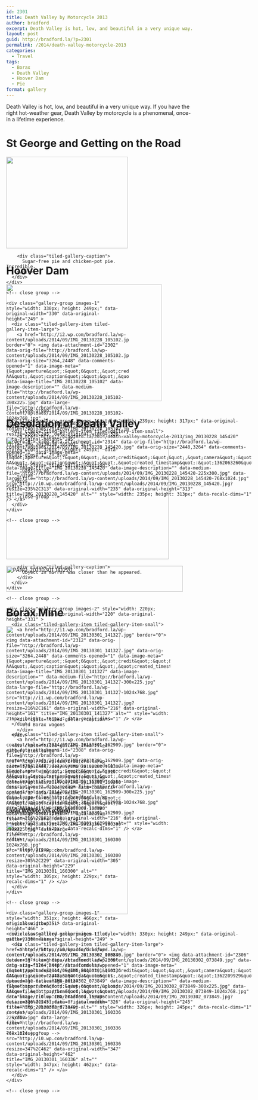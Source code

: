 ```yaml
---
id: 2301
title: Death Valley by Motorcycle 2013
author: bradford
excerpt: Death Valley is hot, low, and beautiful in a very unique way. If you have the right hot-weather gear, Death Valley by motorcycle is a phenomenal, once-in a lifetime experience.
layout: post
guid: http://bradford.la/?p=2301
permalink: /2014/death-valley-motorcycle-2013
categories:
  - Travel
tags:
  - Borax
  - Death Valley
  - Hoover Dam
  - Pie
format: gallery
---
```

Death Valley is hot, low, and beautiful in a very unique way. If you have the right hot-weather gear, Death Valley by motorcycle is a phenomenal, once-in a lifetime experience.

# St George and Getting on the Road

<div class="tiled-gallery type-rectangular tiled-gallery-unresized" data-original-width="660" data-carousel-extra='{&quot;blog_id&quot;:1,&quot;permalink&quot;:&quot;https:\/\/bradford.la\/2014\/death-valley-motorcycle-2013&quot;,&quot;likes_blog_id&quot;:59339976}' >
  <div class="gallery-row" style="width: 660px; height: 249px;" data-original-width="660" data-original-height="249" >
    <div class="gallery-group images-1" style="width: 330px; height: 249px;" data-original-width="330" data-original-height="249" >
      <div class="tiled-gallery-item tiled-gallery-item-large">
        <a href="http://i0.wp.com/bradford.la/wp-content/uploads/2014/09/IMG_20130228_113206.jpg" border="0"> <img data-attachment-id="2303" data-orig-file="http://bradford.la/wp-content/uploads/2014/09/IMG_20130228_113206.jpg" data-orig-size="3264,2448" data-comments-opened="1" data-image-meta="{&quot;aperture&quot;:&quot;0&quot;,&quot;credit&quot;:&quot;&quot;,&quot;camera&quot;:&quot;QCAM-AA&quot;,&quot;caption&quot;:&quot;&quot;,&quot;created_timestamp&quot;:&quot;1362051127&quot;,&quot;copyright&quot;:&quot;&quot;,&quot;focal_length&quot;:&quot;3.63&quot;,&quot;iso&quot;:&quot;0&quot;,&quot;shutter_speed&quot;:&quot;0&quot;,&quot;title&quot;:&quot;&quot;,&quot;orientation&quot;:&quot;0&quot;}" data-image-title="IMG_20130228_113206" data-image-description="" data-medium-file="http://bradford.la/wp-content/uploads/2014/09/IMG_20130228_113206-300x225.jpg" data-large-file="http://bradford.la/wp-content/uploads/2014/09/IMG_20130228_113206-1024x768.jpg" src="http://i0.wp.com/bradford.la/wp-content/uploads/2014/09/IMG_20130228_113206.jpg?resize=326%2C245" data-original-width="326" data-original-height="245" title="IMG_20130228_113206" alt="" style="width: 326px; height: 245px;" data-recalc-dims="1" /> </a> 
        
        <div class="tiled-gallery-caption">
          Sugar-free pie and chicken-pot pie. Incredible.
        </div>
      </div>
    </div>
    
    <!-- close group -->
    
    <div class="gallery-group images-1" style="width: 330px; height: 249px;" data-original-width="330" data-original-height="249" >
      <div class="tiled-gallery-item tiled-gallery-item-large">
        <a href="http://i2.wp.com/bradford.la/wp-content/uploads/2014/09/IMG_20130228_105102.jpg" border="0"> <img data-attachment-id="2302" data-orig-file="http://bradford.la/wp-content/uploads/2014/09/IMG_20130228_105102.jpg" data-orig-size="3264,2448" data-comments-opened="1" data-image-meta="{&quot;aperture&quot;:&quot;0&quot;,&quot;credit&quot;:&quot;&quot;,&quot;camera&quot;:&quot;QCAM-AA&quot;,&quot;caption&quot;:&quot;&quot;,&quot;created_timestamp&quot;:&quot;1362048662&quot;,&quot;copyright&quot;:&quot;&quot;,&quot;focal_length&quot;:&quot;3.63&quot;,&quot;iso&quot;:&quot;0&quot;,&quot;shutter_speed&quot;:&quot;0&quot;,&quot;title&quot;:&quot;&quot;,&quot;orientation&quot;:&quot;0&quot;}" data-image-title="IMG_20130228_105102" data-image-description="" data-medium-file="http://bradford.la/wp-content/uploads/2014/09/IMG_20130228_105102-300x225.jpg" data-large-file="http://bradford.la/wp-content/uploads/2014/09/IMG_20130228_105102-1024x768.jpg" src="http://i2.wp.com/bradford.la/wp-content/uploads/2014/09/IMG_20130228_105102.jpg?resize=326%2C245" data-original-width="326" data-original-height="245" title="IMG_20130228_105102" alt="" style="width: 326px; height: 245px;" data-recalc-dims="1" /> </a> 
        
        <div class="tiled-gallery-caption">
          Gassing up
        </div>
      </div>
    </div>
    
    <!-- close group -->
  </div>
  
  <!-- close row -->
</div>

<!--more-->

# Hoover Dam

<div class="tiled-gallery type-rectangular tiled-gallery-unresized" data-original-width="660" data-carousel-extra='{&quot;blog_id&quot;:1,&quot;permalink&quot;:&quot;https:\/\/bradford.la\/2014\/death-valley-motorcycle-2013&quot;,&quot;likes_blog_id&quot;:59339976}' >
  <div class="gallery-row" style="width: 660px; height: 317px;" data-original-width="660" data-original-height="317" >
    <div class="gallery-group images-1" style="width: 421px; height: 317px;" data-original-width="421" data-original-height="317" >
      <div class="tiled-gallery-item tiled-gallery-item-large">
        <a href="https://bradford.la/2014/death-valley-motorcycle-2013/img_20130228_145212" border="0"> <img data-attachment-id="2304" data-orig-file="http://bradford.la/wp-content/uploads/2014/09/IMG_20130228_145212.jpg" data-orig-size="3264,2448" data-comments-opened="1" data-image-meta="{&quot;aperture&quot;:&quot;0&quot;,&quot;credit&quot;:&quot;&quot;,&quot;camera&quot;:&quot;QCAM-AA&quot;,&quot;caption&quot;:&quot;&quot;,&quot;created_timestamp&quot;:&quot;1362063132&quot;,&quot;copyright&quot;:&quot;&quot;,&quot;focal_length&quot;:&quot;3.63&quot;,&quot;iso&quot;:&quot;0&quot;,&quot;shutter_speed&quot;:&quot;0&quot;,&quot;title&quot;:&quot;&quot;,&quot;orientation&quot;:&quot;0&quot;}" data-image-title="IMG_20130228_145212" data-image-description="" data-medium-file="http://bradford.la/wp-content/uploads/2014/09/IMG_20130228_145212-300x225.jpg" data-large-file="http://bradford.la/wp-content/uploads/2014/09/IMG_20130228_145212-1024x768.jpg" src="http://i1.wp.com/bradford.la/wp-content/uploads/2014/09/IMG_20130228_145212.jpg?resize=417%2C313" data-original-width="417" data-original-height="313" title="IMG_20130228_145212" alt="" style="width: 417px; height: 313px;" data-recalc-dims="1" /> </a>
      </div>
    </div>
    
    <!-- close group -->
    
    <div class="gallery-group images-1" style="width: 239px; height: 317px;" data-original-width="239" data-original-height="317" >
      <div class="tiled-gallery-item tiled-gallery-item-small">
        <a href="https://bradford.la/2014/death-valley-motorcycle-2013/img_20130228_145420" border="0"> <img data-attachment-id="2314" data-orig-file="http://bradford.la/wp-content/uploads/2014/09/IMG_20130228_145420.jpg" data-orig-size="2448,3264" data-comments-opened="1" data-image-meta="{&quot;aperture&quot;:&quot;0&quot;,&quot;credit&quot;:&quot;&quot;,&quot;camera&quot;:&quot;QCAM-AA&quot;,&quot;caption&quot;:&quot;&quot;,&quot;created_timestamp&quot;:&quot;1362063260&quot;,&quot;copyright&quot;:&quot;&quot;,&quot;focal_length&quot;:&quot;3.63&quot;,&quot;iso&quot;:&quot;0&quot;,&quot;shutter_speed&quot;:&quot;0&quot;,&quot;title&quot;:&quot;&quot;,&quot;orientation&quot;:&quot;0&quot;}" data-image-title="IMG_20130228_145420" data-image-description="" data-medium-file="http://bradford.la/wp-content/uploads/2014/09/IMG_20130228_145420-225x300.jpg" data-large-file="http://bradford.la/wp-content/uploads/2014/09/IMG_20130228_145420-768x1024.jpg" src="http://i0.wp.com/bradford.la/wp-content/uploads/2014/09/IMG_20130228_145420.jpg?resize=235%2C313" data-original-width="235" data-original-height="313" title="IMG_20130228_145420" alt="" style="width: 235px; height: 313px;" data-recalc-dims="1" /> </a>
      </div>
    </div>
    
    <!-- close group -->
  </div>
  
  <!-- close row -->
</div>

# Desolation of Death Valley

<div class="tiled-gallery type-rectangular tiled-gallery-unresized" data-original-width="660" data-carousel-extra='{&quot;blog_id&quot;:1,&quot;permalink&quot;:&quot;https:\/\/bradford.la\/2014\/death-valley-motorcycle-2013&quot;,&quot;likes_blog_id&quot;:59339976}' >
  <div class="gallery-row" style="width: 660px; height: 331px;" data-original-width="660" data-original-height="331" >
    <div class="gallery-group images-1" style="width: 440px; height: 331px;" data-original-width="440" data-original-height="331" >
      <div class="tiled-gallery-item tiled-gallery-item-large">
        <a href="http://i1.wp.com/bradford.la/wp-content/uploads/2014/09/IMG_20130301_140544.jpg" border="0"> <img data-attachment-id="2313" data-orig-file="http://bradford.la/wp-content/uploads/2014/09/IMG_20130301_140544.jpg" data-orig-size="3264,2448" data-comments-opened="1" data-image-meta="{&quot;aperture&quot;:&quot;0&quot;,&quot;credit&quot;:&quot;&quot;,&quot;camera&quot;:&quot;QCAM-AA&quot;,&quot;caption&quot;:&quot;&quot;,&quot;created_timestamp&quot;:&quot;1362146745&quot;,&quot;copyright&quot;:&quot;&quot;,&quot;focal_length&quot;:&quot;3.63&quot;,&quot;iso&quot;:&quot;0&quot;,&quot;shutter_speed&quot;:&quot;0&quot;,&quot;title&quot;:&quot;&quot;,&quot;orientation&quot;:&quot;0&quot;}" data-image-title="IMG_20130301_140544" data-image-description="" data-medium-file="http://bradford.la/wp-content/uploads/2014/09/IMG_20130301_140544-300x225.jpg" data-large-file="http://bradford.la/wp-content/uploads/2014/09/IMG_20130301_140544-1024x768.jpg" src="http://i1.wp.com/bradford.la/wp-content/uploads/2014/09/IMG_20130301_140544.jpg?resize=436%2C327" data-original-width="436" data-original-height="327" title="IMG_20130301_140544" alt="" style="width: 436px; height: 327px;" data-recalc-dims="1" /> </a> 
        
        <div class="tiled-gallery-caption">
          Object in mirror was closer than he appeared.
        </div>
      </div>
    </div>
    
    <!-- close group -->
    
    <div class="gallery-group images-2" style="width: 220px; height: 331px;" data-original-width="220" data-original-height="331" >
      <div class="tiled-gallery-item tiled-gallery-item-small">
        <a href="http://i1.wp.com/bradford.la/wp-content/uploads/2014/09/IMG_20130301_141327.jpg" border="0"> <img data-attachment-id="2312" data-orig-file="http://bradford.la/wp-content/uploads/2014/09/IMG_20130301_141327.jpg" data-orig-size="3264,2448" data-comments-opened="1" data-image-meta="{&quot;aperture&quot;:&quot;0&quot;,&quot;credit&quot;:&quot;&quot;,&quot;camera&quot;:&quot;QCAM-AA&quot;,&quot;caption&quot;:&quot;&quot;,&quot;created_timestamp&quot;:&quot;1362147207&quot;,&quot;copyright&quot;:&quot;&quot;,&quot;focal_length&quot;:&quot;3.63&quot;,&quot;iso&quot;:&quot;0&quot;,&quot;shutter_speed&quot;:&quot;0&quot;,&quot;title&quot;:&quot;&quot;,&quot;orientation&quot;:&quot;0&quot;}" data-image-title="IMG_20130301_141327" data-image-description="" data-medium-file="http://bradford.la/wp-content/uploads/2014/09/IMG_20130301_141327-300x225.jpg" data-large-file="http://bradford.la/wp-content/uploads/2014/09/IMG_20130301_141327-1024x768.jpg" src="http://i1.wp.com/bradford.la/wp-content/uploads/2014/09/IMG_20130301_141327.jpg?resize=216%2C161" data-original-width="216" data-original-height="161" title="IMG_20130301_141327" alt="" style="width: 216px; height: 161px;" data-recalc-dims="1" /> </a>
      </div>
      
      <div class="tiled-gallery-item tiled-gallery-item-small">
        <a href="http://i1.wp.com/bradford.la/wp-content/uploads/2014/09/IMG_20130301_162909.jpg" border="0"> <img data-attachment-id="2308" data-orig-file="http://bradford.la/wp-content/uploads/2014/09/IMG_20130301_162909.jpg" data-orig-size="3264,2448" data-comments-opened="1" data-image-meta="{&quot;aperture&quot;:&quot;0&quot;,&quot;credit&quot;:&quot;&quot;,&quot;camera&quot;:&quot;QCAM-AA&quot;,&quot;caption&quot;:&quot;&quot;,&quot;created_timestamp&quot;:&quot;1362155349&quot;,&quot;copyright&quot;:&quot;&quot;,&quot;focal_length&quot;:&quot;3.63&quot;,&quot;iso&quot;:&quot;0&quot;,&quot;shutter_speed&quot;:&quot;0&quot;,&quot;title&quot;:&quot;&quot;,&quot;orientation&quot;:&quot;0&quot;}" data-image-title="IMG_20130301_162909" data-image-description="" data-medium-file="http://bradford.la/wp-content/uploads/2014/09/IMG_20130301_162909-300x225.jpg" data-large-file="http://bradford.la/wp-content/uploads/2014/09/IMG_20130301_162909-1024x768.jpg" src="http://i1.wp.com/bradford.la/wp-content/uploads/2014/09/IMG_20130301_162909.jpg?resize=216%2C162" data-original-width="216" data-original-height="162" title="IMG_20130301_162909" alt="" style="width: 216px; height: 162px;" data-recalc-dims="1" /> </a>
      </div>
    </div>
    
    <!-- close group -->
  </div>
  
  <!-- close row -->
</div>

[<img class="aligncenter wp-image-2305 size-large" src="http://bradford.la/wp-content/uploads/2014/09/PANO_20130301_141220-1024x151.jpg" alt="PANO_20130301_141220" width="474" height="69" />][1]

# Borax Mine

<div class="tiled-gallery type-rectangular tiled-gallery-unresized" data-original-width="660" data-carousel-extra='{&quot;blog_id&quot;:1,&quot;permalink&quot;:&quot;https:\/\/bradford.la\/2014\/death-valley-motorcycle-2013&quot;,&quot;likes_blog_id&quot;:59339976}' >
  <div class="gallery-row" style="width: 660px; height: 466px;" data-original-width="660" data-original-height="466" >
    <div class="gallery-group images-2" style="width: 309px; height: 466px;" data-original-width="309" data-original-height="466" >
      <div class="tiled-gallery-item tiled-gallery-item-large">
        <a href="http://i2.wp.com/bradford.la/wp-content/uploads/2014/09/IMG_20130301_160347.jpg" border="0"> <img data-attachment-id="2311" data-orig-file="http://bradford.la/wp-content/uploads/2014/09/IMG_20130301_160347.jpg" data-orig-size="3264,2448" data-comments-opened="1" data-image-meta="{&quot;aperture&quot;:&quot;0&quot;,&quot;credit&quot;:&quot;&quot;,&quot;camera&quot;:&quot;QCAM-AA&quot;,&quot;caption&quot;:&quot;&quot;,&quot;created_timestamp&quot;:&quot;1362153827&quot;,&quot;copyright&quot;:&quot;&quot;,&quot;focal_length&quot;:&quot;3.63&quot;,&quot;iso&quot;:&quot;0&quot;,&quot;shutter_speed&quot;:&quot;0&quot;,&quot;title&quot;:&quot;&quot;,&quot;orientation&quot;:&quot;0&quot;}" data-image-title="IMG_20130301_160347" data-image-description="" data-medium-file="http://bradford.la/wp-content/uploads/2014/09/IMG_20130301_160347-300x225.jpg" data-large-file="http://bradford.la/wp-content/uploads/2014/09/IMG_20130301_160347-1024x768.jpg" src="http://i2.wp.com/bradford.la/wp-content/uploads/2014/09/IMG_20130301_160347.jpg?resize=305%2C229" data-original-width="305" data-original-height="229" title="IMG_20130301_160347" alt="" style="width: 305px; height: 229px;" data-recalc-dims="1" /> </a> 
        
        <div class="tiled-gallery-caption">
          Old Borax wagons
        </div>
      </div>
      
      <div class="tiled-gallery-item tiled-gallery-item-large">
        <a href="http://i2.wp.com/bradford.la/wp-content/uploads/2014/09/IMG_20130301_160300.jpg" border="0"> <img data-attachment-id="2310" data-orig-file="http://bradford.la/wp-content/uploads/2014/09/IMG_20130301_160300.jpg" data-orig-size="3264,2448" data-comments-opened="1" data-image-meta="{&quot;aperture&quot;:&quot;0&quot;,&quot;credit&quot;:&quot;&quot;,&quot;camera&quot;:&quot;QCAM-AA&quot;,&quot;caption&quot;:&quot;&quot;,&quot;created_timestamp&quot;:&quot;1362153780&quot;,&quot;copyright&quot;:&quot;&quot;,&quot;focal_length&quot;:&quot;3.63&quot;,&quot;iso&quot;:&quot;0&quot;,&quot;shutter_speed&quot;:&quot;0&quot;,&quot;title&quot;:&quot;&quot;,&quot;orientation&quot;:&quot;0&quot;}" data-image-title="IMG_20130301_160300" data-image-description="" data-medium-file="http://bradford.la/wp-content/uploads/2014/09/IMG_20130301_160300-300x225.jpg" data-large-file="http://bradford.la/wp-content/uploads/2014/09/IMG_20130301_160300-1024x768.jpg" src="http://i2.wp.com/bradford.la/wp-content/uploads/2014/09/IMG_20130301_160300.jpg?resize=305%2C229" data-original-width="305" data-original-height="229" title="IMG_20130301_160300" alt="" style="width: 305px; height: 229px;" data-recalc-dims="1" /> </a>
      </div>
    </div>
    
    <!-- close group -->
    
    <div class="gallery-group images-1" style="width: 351px; height: 466px;" data-original-width="351" data-original-height="466" >
      <div class="tiled-gallery-item tiled-gallery-item-large">
        <a href="http://i0.wp.com/bradford.la/wp-content/uploads/2014/09/IMG_20130301_160336.jpg" border="0"> <img data-attachment-id="2309" data-orig-file="http://bradford.la/wp-content/uploads/2014/09/IMG_20130301_160336.jpg" data-orig-size="2448,3264" data-comments-opened="1" data-image-meta="{&quot;aperture&quot;:&quot;0&quot;,&quot;credit&quot;:&quot;&quot;,&quot;camera&quot;:&quot;QCAM-AA&quot;,&quot;caption&quot;:&quot;&quot;,&quot;created_timestamp&quot;:&quot;1362153816&quot;,&quot;copyright&quot;:&quot;&quot;,&quot;focal_length&quot;:&quot;3.63&quot;,&quot;iso&quot;:&quot;0&quot;,&quot;shutter_speed&quot;:&quot;0&quot;,&quot;title&quot;:&quot;&quot;,&quot;orientation&quot;:&quot;0&quot;}" data-image-title="IMG_20130301_160336" data-image-description="" data-medium-file="http://bradford.la/wp-content/uploads/2014/09/IMG_20130301_160336-225x300.jpg" data-large-file="http://bradford.la/wp-content/uploads/2014/09/IMG_20130301_160336-768x1024.jpg" src="http://i0.wp.com/bradford.la/wp-content/uploads/2014/09/IMG_20130301_160336.jpg?resize=347%2C462" data-original-width="347" data-original-height="462" title="IMG_20130301_160336" alt="" style="width: 347px; height: 462px;" data-recalc-dims="1" /> </a>
      </div>
    </div>
    
    <!-- close group -->
  </div>
  
  <!-- close row -->
</div>

##### Local Wildlife (on a farm)

<div class="tiled-gallery type-rectangular tiled-gallery-unresized" data-original-width="660" data-carousel-extra='{&quot;blog_id&quot;:1,&quot;permalink&quot;:&quot;https:\/\/bradford.la\/2014\/death-valley-motorcycle-2013&quot;,&quot;likes_blog_id&quot;:59339976}' >
  <div class="gallery-row" style="width: 660px; height: 249px;" data-original-width="660" data-original-height="249" >
    <div class="gallery-group images-1" style="width: 330px; height: 249px;" data-original-width="330" data-original-height="249" >
      <div class="tiled-gallery-item tiled-gallery-item-large">
        <a href="http://i0.wp.com/bradford.la/wp-content/uploads/2014/09/IMG_20130302_074023.jpg" border="0"> <img data-attachment-id="2307" data-orig-file="http://bradford.la/wp-content/uploads/2014/09/IMG_20130302_074023.jpg" data-orig-size="3264,2448" data-comments-opened="1" data-image-meta="{&quot;aperture&quot;:&quot;0&quot;,&quot;credit&quot;:&quot;&quot;,&quot;camera&quot;:&quot;QCAM-AA&quot;,&quot;caption&quot;:&quot;&quot;,&quot;created_timestamp&quot;:&quot;1362210023&quot;,&quot;copyright&quot;:&quot;&quot;,&quot;focal_length&quot;:&quot;3.63&quot;,&quot;iso&quot;:&quot;0&quot;,&quot;shutter_speed&quot;:&quot;0&quot;,&quot;title&quot;:&quot;&quot;,&quot;orientation&quot;:&quot;0&quot;}" data-image-title="IMG_20130302_074023" data-image-description="" data-medium-file="http://bradford.la/wp-content/uploads/2014/09/IMG_20130302_074023-300x225.jpg" data-large-file="http://bradford.la/wp-content/uploads/2014/09/IMG_20130302_074023-1024x768.jpg" src="http://i0.wp.com/bradford.la/wp-content/uploads/2014/09/IMG_20130302_074023.jpg?resize=326%2C245" data-original-width="326" data-original-height="245" title="IMG_20130302_074023" alt="" style="width: 326px; height: 245px;" data-recalc-dims="1" /> </a>
      </div>
    </div>
    
    <!-- close group -->
    
    <div class="gallery-group images-1" style="width: 330px; height: 249px;" data-original-width="330" data-original-height="249" >
      <div class="tiled-gallery-item tiled-gallery-item-large">
        <a href="http://i0.wp.com/bradford.la/wp-content/uploads/2014/09/IMG_20130302_073849.jpg" border="0"> <img data-attachment-id="2306" data-orig-file="http://bradford.la/wp-content/uploads/2014/09/IMG_20130302_073849.jpg" data-orig-size="3264,2448" data-comments-opened="1" data-image-meta="{&quot;aperture&quot;:&quot;0&quot;,&quot;credit&quot;:&quot;&quot;,&quot;camera&quot;:&quot;QCAM-AA&quot;,&quot;caption&quot;:&quot;&quot;,&quot;created_timestamp&quot;:&quot;1362209929&quot;,&quot;copyright&quot;:&quot;&quot;,&quot;focal_length&quot;:&quot;3.63&quot;,&quot;iso&quot;:&quot;0&quot;,&quot;shutter_speed&quot;:&quot;0&quot;,&quot;title&quot;:&quot;&quot;,&quot;orientation&quot;:&quot;0&quot;}" data-image-title="IMG_20130302_073849" data-image-description="" data-medium-file="http://bradford.la/wp-content/uploads/2014/09/IMG_20130302_073849-300x225.jpg" data-large-file="http://bradford.la/wp-content/uploads/2014/09/IMG_20130302_073849-1024x768.jpg" src="http://i0.wp.com/bradford.la/wp-content/uploads/2014/09/IMG_20130302_073849.jpg?resize=326%2C245" data-original-width="326" data-original-height="245" title="IMG_20130302_073849" alt="" style="width: 326px; height: 245px;" data-recalc-dims="1" /> </a>
      </div>
    </div>
    
    <!-- close group -->
  </div>
  
  <!-- close row -->
</div>

&nbsp;

 [1]: http://bradford.la/wp-content/uploads/2014/09/PANO_20130301_141220.jpg